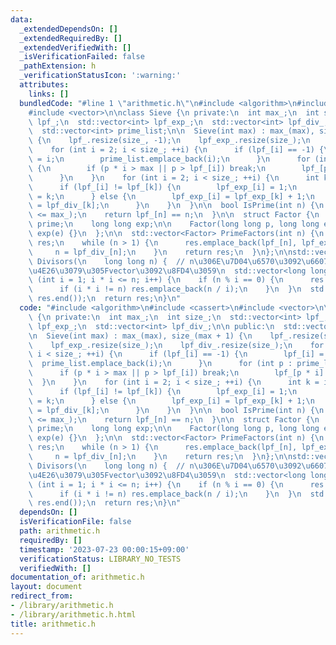 ```yaml
---
data:
  _extendedDependsOn: []
  _extendedRequiredBy: []
  _extendedVerifiedWith: []
  _isVerificationFailed: false
  _pathExtension: h
  _verificationStatusIcon: ':warning:'
  attributes:
    links: []
  bundledCode: "#line 1 \"arithmetic.h\"\n#include <algorithm>\n#include <cassert>\n\
    #include <vector>\n\nclass Sieve {\n private:\n  int max_;\n  int size_;\n  std::vector<int>\
    \ lpf_;\n  std::vector<int> lpf_exp_;\n  std::vector<int> lpf_div_;\n\n public:\n\
    \  std::vector<int> prime_list;\n\n  Sieve(int max) : max_(max), size_(max + 1)\
    \ {\n    lpf_.resize(size_, -1);\n    lpf_exp_.resize(size_);\n    lpf_div_.resize(size_);\n\
    \    for (int i = 2; i < size_; ++i) {\n      if (lpf_[i] == -1) {\n        lpf_[i]\
    \ = i;\n        prime_list.emplace_back(i);\n      }\n      for (int p : prime_list)\
    \ {\n        if (p * i > max || p > lpf_[i]) break;\n        lpf_[p * i] = p;\n\
    \      }\n    }\n    for (int i = 2; i < size_; ++i) {\n      int k = i / lpf_[i];\n\
    \      if (lpf_[i] != lpf_[k]) {\n        lpf_exp_[i] = 1;\n        lpf_div_[i]\
    \ = k;\n      } else {\n        lpf_exp_[i] = lpf_exp_[k] + 1;\n        lpf_div_[i]\
    \ = lpf_div_[k];\n      }\n    }\n  }\n\n  bool IsPrime(int n) {\n    assert(n\
    \ <= max_);\n    return lpf_[n] == n;\n  }\n\n  struct Factor {\n    long long\
    \ prime;\n    long long exp;\n\n    Factor(long long p, long long e) : prime(p),\
    \ exp(e) {}\n  };\n\n  std::vector<Factor> PrimeFactors(int n) {\n    std::vector<Factor>\
    \ res;\n    while (n > 1) {\n      res.emplace_back(lpf_[n], lpf_exp_[n]);\n \
    \     n = lpf_div_[n];\n    }\n    return res;\n  }\n};\n\nstd::vector<long long>\
    \ Divisors(\n    long long n) {  // n\u306E\u7D04\u6570\u3092\u6607\u9806\u306B\
    \u4E26\u3079\u305Fvector\u3092\u8FD4\u3059\n  std::vector<long long> res;\n  for\
    \ (int i = 1; i * i <= n; i++) {\n    if (n % i == 0) {\n      res.emplace_back(i);\n\
    \      if (i * i != n) res.emplace_back(n / i);\n    }\n  }\n  std::sort(res.begin(),\
    \ res.end());\n  return res;\n}\n"
  code: "#include <algorithm>\n#include <cassert>\n#include <vector>\n\nclass Sieve\
    \ {\n private:\n  int max_;\n  int size_;\n  std::vector<int> lpf_;\n  std::vector<int>\
    \ lpf_exp_;\n  std::vector<int> lpf_div_;\n\n public:\n  std::vector<int> prime_list;\n\
    \n  Sieve(int max) : max_(max), size_(max + 1) {\n    lpf_.resize(size_, -1);\n\
    \    lpf_exp_.resize(size_);\n    lpf_div_.resize(size_);\n    for (int i = 2;\
    \ i < size_; ++i) {\n      if (lpf_[i] == -1) {\n        lpf_[i] = i;\n      \
    \  prime_list.emplace_back(i);\n      }\n      for (int p : prime_list) {\n  \
    \      if (p * i > max || p > lpf_[i]) break;\n        lpf_[p * i] = p;\n    \
    \  }\n    }\n    for (int i = 2; i < size_; ++i) {\n      int k = i / lpf_[i];\n\
    \      if (lpf_[i] != lpf_[k]) {\n        lpf_exp_[i] = 1;\n        lpf_div_[i]\
    \ = k;\n      } else {\n        lpf_exp_[i] = lpf_exp_[k] + 1;\n        lpf_div_[i]\
    \ = lpf_div_[k];\n      }\n    }\n  }\n\n  bool IsPrime(int n) {\n    assert(n\
    \ <= max_);\n    return lpf_[n] == n;\n  }\n\n  struct Factor {\n    long long\
    \ prime;\n    long long exp;\n\n    Factor(long long p, long long e) : prime(p),\
    \ exp(e) {}\n  };\n\n  std::vector<Factor> PrimeFactors(int n) {\n    std::vector<Factor>\
    \ res;\n    while (n > 1) {\n      res.emplace_back(lpf_[n], lpf_exp_[n]);\n \
    \     n = lpf_div_[n];\n    }\n    return res;\n  }\n};\n\nstd::vector<long long>\
    \ Divisors(\n    long long n) {  // n\u306E\u7D04\u6570\u3092\u6607\u9806\u306B\
    \u4E26\u3079\u305Fvector\u3092\u8FD4\u3059\n  std::vector<long long> res;\n  for\
    \ (int i = 1; i * i <= n; i++) {\n    if (n % i == 0) {\n      res.emplace_back(i);\n\
    \      if (i * i != n) res.emplace_back(n / i);\n    }\n  }\n  std::sort(res.begin(),\
    \ res.end());\n  return res;\n}\n"
  dependsOn: []
  isVerificationFile: false
  path: arithmetic.h
  requiredBy: []
  timestamp: '2023-07-23 00:00:15+09:00'
  verificationStatus: LIBRARY_NO_TESTS
  verifiedWith: []
documentation_of: arithmetic.h
layout: document
redirect_from:
- /library/arithmetic.h
- /library/arithmetic.h.html
title: arithmetic.h
---
```

